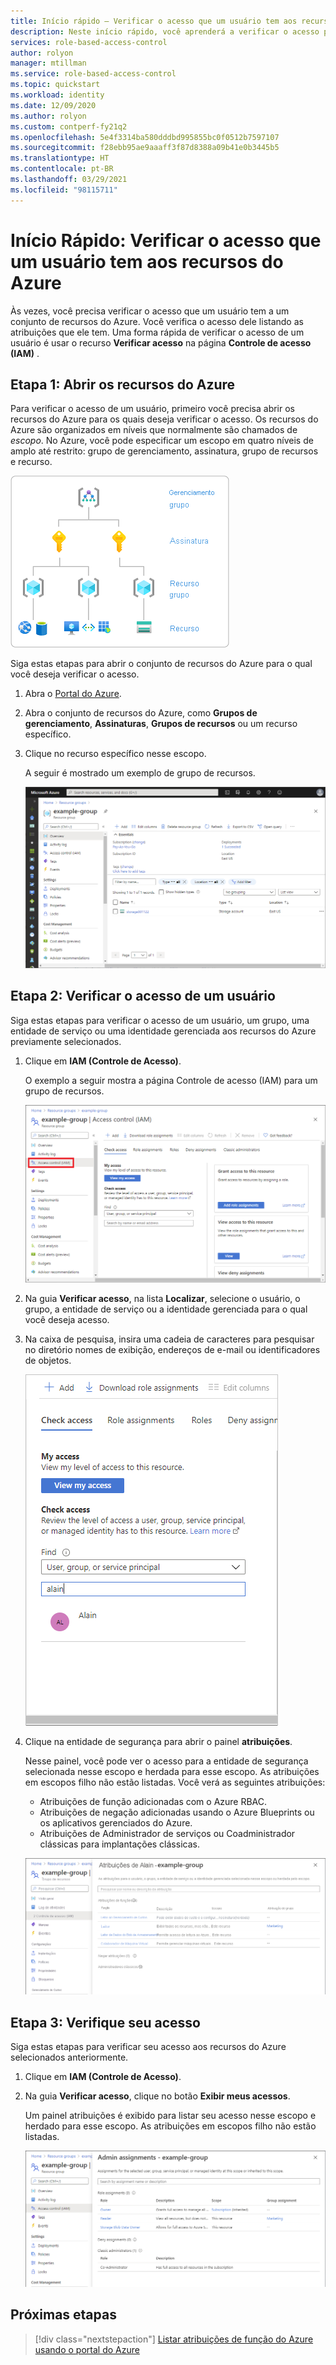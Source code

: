 ```yaml
---
title: Início rápido – Verificar o acesso que um usuário tem aos recursos do Azure – RBAC do Azure
description: Neste início rápido, você aprenderá a verificar o acesso para si próprio ou outro usuário para recursos do Azure usando o portal do Azure e o Azure RBAC (controle de acesso baseado em função).
services: role-based-access-control
author: rolyon
manager: mtillman
ms.service: role-based-access-control
ms.topic: quickstart
ms.workload: identity
ms.date: 12/09/2020
ms.author: rolyon
ms.custom: contperf-fy21q2
ms.openlocfilehash: 5e4f3314ba580dddbd995855bc0f0512b7597107
ms.sourcegitcommit: f28ebb95ae9aaaff3f87d8388a09b41e0b3445b5
ms.translationtype: HT
ms.contentlocale: pt-BR
ms.lasthandoff: 03/29/2021
ms.locfileid: "98115711"
---
```

# <a name="quickstart-check-access-for-a-user-to-azure-resources"></a>Início Rápido: Verificar o acesso que um usuário tem aos recursos do Azure

Às vezes, você precisa verificar o acesso que um usuário tem a um conjunto de recursos do Azure. Você verifica o acesso dele listando as atribuições que ele tem. Uma forma rápida de verificar o acesso de um usuário é usar o recurso **Verificar acesso** na página **Controle de acesso (IAM)** .

## <a name="step-1-open-the-azure-resources"></a>Etapa 1: Abrir os recursos do Azure

Para verificar o acesso de um usuário, primeiro você precisa abrir os recursos do Azure para os quais deseja verificar o acesso. Os recursos do Azure são organizados em níveis que normalmente são chamados de *escopo*. No Azure, você pode especificar um escopo em quatro níveis de amplo até restrito: grupo de gerenciamento, assinatura, grupo de recursos e recurso.

![Níveis de escopo para o Azure RBAC](../../includes/role-based-access-control/media/scope-levels.png)

Siga estas etapas para abrir o conjunto de recursos do Azure para o qual você deseja verificar o acesso.

1. Abra o [Portal do Azure](https://portal.azure.com).

1. Abra o conjunto de recursos do Azure, como **Grupos de gerenciamento**, **Assinaturas**, **Grupos de recursos** ou um recurso específico.

1. Clique no recurso específico nesse escopo.

    A seguir é mostrado um exemplo de grupo de recursos.

    ![Visão geral do grupo de recursos](./media/shared/rg-overview.png)

## <a name="step-2-check-access-for-a-user"></a>Etapa 2: Verificar o acesso de um usuário

Siga estas etapas para verificar o acesso de um usuário, um grupo, uma entidade de serviço ou uma identidade gerenciada aos recursos do Azure previamente selecionados.

1. Clique em **IAM (Controle de Acesso)**.

    O exemplo a seguir mostra a página Controle de acesso (IAM) para um grupo de recursos.

    ![Controle de acesso do grupo de recursos – Guia Verificar acesso](./media/shared/rg-access-control.png)

1. Na guia **Verificar acesso**, na lista **Localizar**, selecione o usuário, o grupo, a entidade de serviço ou a identidade gerenciada para o qual você deseja acesso.

1. Na caixa de pesquisa, insira uma cadeia de caracteres para pesquisar no diretório nomes de exibição, endereços de e-mail ou identificadores de objetos.

    ![Verifique a lista de seleção de acesso](./media/shared/rg-check-access-select.png)

1. Clique na entidade de segurança para abrir o painel **atribuições**.

    Nesse painel, você pode ver o acesso para a entidade de segurança selecionada nesse escopo e herdada para esse escopo. As atribuições em escopos filho não estão listadas. Você verá as seguintes atribuições:

    - Atribuições de função adicionadas com o Azure RBAC.
    - Atribuições de negação adicionadas usando o Azure Blueprints ou os aplicativos gerenciados do Azure.
    - Atribuições de Administrador de serviços ou Coadministrador clássicas para implantações clássicas. 

    ![Painel de atribuições de função e negação para um usuário](./media/shared/rg-check-access-assignments-user.png)

## <a name="step-3-check-your-access"></a>Etapa 3: Verifique seu acesso

Siga estas etapas para verificar seu acesso aos recursos do Azure selecionados anteriormente.

1. Clique em **IAM (Controle de Acesso)**.

1. Na guia **Verificar acesso**, clique no botão **Exibir meus acessos**.

    Um painel atribuições é exibido para listar seu acesso nesse escopo e herdado para esse escopo. As atribuições em escopos filho não estão listadas.

    ![Painel de atribuições de função e negação](./media/check-access/rg-check-access-assignments.png)

## <a name="next-steps"></a>Próximas etapas

> [!div class="nextstepaction"]
> [Listar atribuições de função do Azure usando o portal do Azure](role-assignments-list-portal.md)
